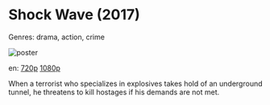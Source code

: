 # Shock Wave (2017)

Genres: drama, action, crime

![poster](http://image.tmdb.org/t/p/w500/xBttv5aN7LH73bNFfQQg9aaj5UZ.jpg)

en:
  [720p](magnet:?xt=urn:btih:5D7F8E92E2AB5D16E0AC21E6C211B9C0FCF83861&tr=udp://glotorrents.pw:6969/announce&tr=udp://tracker.opentrackr.org:1337/announce&tr=udp://torrent.gresille.org:80/announce&tr=udp://tracker.openbittorrent.com:80&tr=udp://tracker.coppersurfer.tk:6969&tr=udp://tracker.leechers-paradise.org:6969&tr=udp://p4p.arenabg.ch:1337&tr=udp://tracker.internetwarriors.net:1337)
  [1080p](magnet:?xt=urn:btih:3FF5DF7552C61C9C84D1D238AFF17359EE2BE676&tr=udp://glotorrents.pw:6969/announce&tr=udp://tracker.opentrackr.org:1337/announce&tr=udp://torrent.gresille.org:80/announce&tr=udp://tracker.openbittorrent.com:80&tr=udp://tracker.coppersurfer.tk:6969&tr=udp://tracker.leechers-paradise.org:6969&tr=udp://p4p.arenabg.ch:1337&tr=udp://tracker.internetwarriors.net:1337)
  


When a terrorist who specializes in explosives takes hold of an underground tunnel, he threatens to kill hostages if his demands are not met.